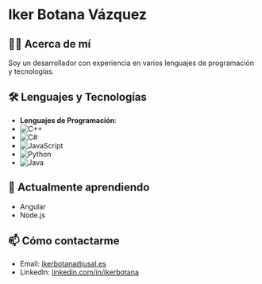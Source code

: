 # Iker Botana Vázquez

## 👨‍💻 Acerca de mí
Soy un desarrollador con experiencia en varios lenguajes de programación y tecnologías.

## 🛠️ Lenguajes y Tecnologías
- **Lenguajes de Programación**:
- ![C++](https://img.shields.io/badge/language-C%2B%2B-brown)
- ![C#](https://img.shields.io/badge/language-C%23-green)
- ![JavaScript](https://img.shields.io/badge/language-JavaScript-yellow) 
- ![Python](https://img.shields.io/badge/language-Python-blue)
- ![Java](https://img.shields.io/badge/language-Java-red)


## 🌱 Actualmente aprendiendo
- Angular
- Node.js

## 📫 Cómo contactarme
- Email: ikerbotana@usal.es
- LinkedIn: [linkedin.com/in/ikerbotana](https://www.linkedin.com/in/ikerbotana)

